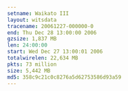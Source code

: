 ```yaml
---
setname: Waikato III
layout: witsdata
tracename: 20061227-000000-0
end: Thu Dec 28 13:00:00 2006
gzsize: 1,837 MB
len: 24:00:00
start: Wed Dec 27 13:00:01 2006
totalwirelen: 22,634 MB
pkts: 73 million
size: 5,442 MB
md5: 358c9c21c0c8276a5d62753586d93a59
---
```

